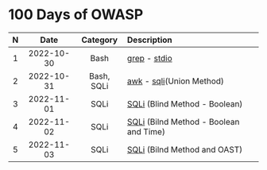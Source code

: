 # 100 Days of OWASP
|  N  | Date 		 |Category| Description|
|:---:| :---:		 | :---:  | :---    |
|1		|2022-10-30| Bash   | [grep](./grep.md) - [stdio](./stdio.md) |
|2		|2022-10-31| Bash, SQLi   | [awk](./awk.md) - [sqli](./sql-injection.md)(Union Method) |
|3		|2022-11-01| SQLi		| [SQLi](./sql-injection.md) (Blind Method - Boolean)|
|4		|2022-11-02| SQLi		| [SQLi](./sql-injection.md) (Bilnd Method - Boolean and Time)|
|5		|2022-11-03| SQLi		| [SQLi](./sql-injection.md) (Bilnd Method and OAST)|


